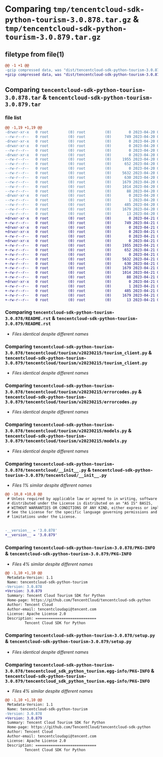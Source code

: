 # Comparing `tmp/tencentcloud-sdk-python-tourism-3.0.878.tar.gz` & `tmp/tencentcloud-sdk-python-tourism-3.0.879.tar.gz`

## filetype from file(1)

```diff
@@ -1 +1 @@
-gzip compressed data, was "dist/tencentcloud-sdk-python-tourism-3.0.878.tar", last modified: Thu Apr 20 00:54:21 2023, max compression
+gzip compressed data, was "dist/tencentcloud-sdk-python-tourism-3.0.879.tar", last modified: Fri Apr 21 01:07:59 2023, max compression
```

## Comparing `tencentcloud-sdk-python-tourism-3.0.878.tar` & `tencentcloud-sdk-python-tourism-3.0.879.tar`

### file list

```diff
@@ -1,19 +1,19 @@
-drwxr-xr-x   0 root         (0) root         (0)        0 2023-04-20 00:54:21.000000 tencentcloud-sdk-python-tourism-3.0.878/
--rw-r--r--   0 root         (0) root         (0)      749 2023-04-20 00:54:21.000000 tencentcloud-sdk-python-tourism-3.0.878/README.rst
-drwxr-xr-x   0 root         (0) root         (0)        0 2023-04-20 00:54:21.000000 tencentcloud-sdk-python-tourism-3.0.878/tencentcloud/
-drwxr-xr-x   0 root         (0) root         (0)        0 2023-04-20 00:54:21.000000 tencentcloud-sdk-python-tourism-3.0.878/tencentcloud/tourism/
--rw-r--r--   0 root         (0) root         (0)        0 2023-04-20 00:54:21.000000 tencentcloud-sdk-python-tourism-3.0.878/tencentcloud/tourism/__init__.py
-drwxr-xr-x   0 root         (0) root         (0)        0 2023-04-20 00:54:21.000000 tencentcloud-sdk-python-tourism-3.0.878/tencentcloud/tourism/v20230215/
--rw-r--r--   0 root         (0) root         (0)     1955 2023-04-20 00:54:21.000000 tencentcloud-sdk-python-tourism-3.0.878/tencentcloud/tourism/v20230215/tourism_client.py
--rw-r--r--   0 root         (0) root         (0)      652 2023-04-20 00:54:21.000000 tencentcloud-sdk-python-tourism-3.0.878/tencentcloud/tourism/v20230215/errorcodes.py
--rw-r--r--   0 root         (0) root         (0)        0 2023-04-20 00:54:21.000000 tencentcloud-sdk-python-tourism-3.0.878/tencentcloud/tourism/v20230215/__init__.py
--rw-r--r--   0 root         (0) root         (0)     5632 2023-04-20 00:54:21.000000 tencentcloud-sdk-python-tourism-3.0.878/tencentcloud/tourism/v20230215/models.py
--rw-r--r--   0 root         (0) root         (0)      630 2023-04-20 00:54:21.000000 tencentcloud-sdk-python-tourism-3.0.878/tencentcloud/__init__.py
--rw-r--r--   0 root         (0) root         (0)     1679 2023-04-20 00:54:21.000000 tencentcloud-sdk-python-tourism-3.0.878/PKG-INFO
--rw-r--r--   0 root         (0) root         (0)     1014 2023-04-20 00:54:21.000000 tencentcloud-sdk-python-tourism-3.0.878/setup.py
--rw-r--r--   0 root         (0) root         (0)       88 2023-04-20 00:54:21.000000 tencentcloud-sdk-python-tourism-3.0.878/setup.cfg
-drwxr-xr-x   0 root         (0) root         (0)        0 2023-04-20 00:54:21.000000 tencentcloud-sdk-python-tourism-3.0.878/tencentcloud_sdk_python_tourism.egg-info/
--rw-r--r--   0 root         (0) root         (0)        1 2023-04-20 00:54:21.000000 tencentcloud-sdk-python-tourism-3.0.878/tencentcloud_sdk_python_tourism.egg-info/dependency_links.txt
--rw-r--r--   0 root         (0) root         (0)      485 2023-04-20 00:54:21.000000 tencentcloud-sdk-python-tourism-3.0.878/tencentcloud_sdk_python_tourism.egg-info/SOURCES.txt
--rw-r--r--   0 root         (0) root         (0)     1679 2023-04-20 00:54:21.000000 tencentcloud-sdk-python-tourism-3.0.878/tencentcloud_sdk_python_tourism.egg-info/PKG-INFO
--rw-r--r--   0 root         (0) root         (0)       13 2023-04-20 00:54:21.000000 tencentcloud-sdk-python-tourism-3.0.878/tencentcloud_sdk_python_tourism.egg-info/top_level.txt
+drwxr-xr-x   0 root         (0) root         (0)        0 2023-04-21 01:07:59.000000 tencentcloud-sdk-python-tourism-3.0.879/
+-rw-r--r--   0 root         (0) root         (0)      749 2023-04-21 01:07:59.000000 tencentcloud-sdk-python-tourism-3.0.879/README.rst
+drwxr-xr-x   0 root         (0) root         (0)        0 2023-04-21 01:07:59.000000 tencentcloud-sdk-python-tourism-3.0.879/tencentcloud/
+drwxr-xr-x   0 root         (0) root         (0)        0 2023-04-21 01:07:59.000000 tencentcloud-sdk-python-tourism-3.0.879/tencentcloud/tourism/
+-rw-r--r--   0 root         (0) root         (0)        0 2023-04-21 01:07:59.000000 tencentcloud-sdk-python-tourism-3.0.879/tencentcloud/tourism/__init__.py
+drwxr-xr-x   0 root         (0) root         (0)        0 2023-04-21 01:07:59.000000 tencentcloud-sdk-python-tourism-3.0.879/tencentcloud/tourism/v20230215/
+-rw-r--r--   0 root         (0) root         (0)     1955 2023-04-21 01:07:59.000000 tencentcloud-sdk-python-tourism-3.0.879/tencentcloud/tourism/v20230215/tourism_client.py
+-rw-r--r--   0 root         (0) root         (0)      652 2023-04-21 01:07:59.000000 tencentcloud-sdk-python-tourism-3.0.879/tencentcloud/tourism/v20230215/errorcodes.py
+-rw-r--r--   0 root         (0) root         (0)        0 2023-04-21 01:07:59.000000 tencentcloud-sdk-python-tourism-3.0.879/tencentcloud/tourism/v20230215/__init__.py
+-rw-r--r--   0 root         (0) root         (0)     5632 2023-04-21 01:07:59.000000 tencentcloud-sdk-python-tourism-3.0.879/tencentcloud/tourism/v20230215/models.py
+-rw-r--r--   0 root         (0) root         (0)      630 2023-04-21 01:07:59.000000 tencentcloud-sdk-python-tourism-3.0.879/tencentcloud/__init__.py
+-rw-r--r--   0 root         (0) root         (0)     1679 2023-04-21 01:07:59.000000 tencentcloud-sdk-python-tourism-3.0.879/PKG-INFO
+-rw-r--r--   0 root         (0) root         (0)     1014 2023-04-21 01:07:59.000000 tencentcloud-sdk-python-tourism-3.0.879/setup.py
+-rw-r--r--   0 root         (0) root         (0)       88 2023-04-21 01:07:59.000000 tencentcloud-sdk-python-tourism-3.0.879/setup.cfg
+drwxr-xr-x   0 root         (0) root         (0)        0 2023-04-21 01:07:59.000000 tencentcloud-sdk-python-tourism-3.0.879/tencentcloud_sdk_python_tourism.egg-info/
+-rw-r--r--   0 root         (0) root         (0)        1 2023-04-21 01:07:59.000000 tencentcloud-sdk-python-tourism-3.0.879/tencentcloud_sdk_python_tourism.egg-info/dependency_links.txt
+-rw-r--r--   0 root         (0) root         (0)      485 2023-04-21 01:07:59.000000 tencentcloud-sdk-python-tourism-3.0.879/tencentcloud_sdk_python_tourism.egg-info/SOURCES.txt
+-rw-r--r--   0 root         (0) root         (0)     1679 2023-04-21 01:07:59.000000 tencentcloud-sdk-python-tourism-3.0.879/tencentcloud_sdk_python_tourism.egg-info/PKG-INFO
+-rw-r--r--   0 root         (0) root         (0)       13 2023-04-21 01:07:59.000000 tencentcloud-sdk-python-tourism-3.0.879/tencentcloud_sdk_python_tourism.egg-info/top_level.txt
```

### Comparing `tencentcloud-sdk-python-tourism-3.0.878/README.rst` & `tencentcloud-sdk-python-tourism-3.0.879/README.rst`

 * *Files identical despite different names*

### Comparing `tencentcloud-sdk-python-tourism-3.0.878/tencentcloud/tourism/v20230215/tourism_client.py` & `tencentcloud-sdk-python-tourism-3.0.879/tencentcloud/tourism/v20230215/tourism_client.py`

 * *Files identical despite different names*

### Comparing `tencentcloud-sdk-python-tourism-3.0.878/tencentcloud/tourism/v20230215/errorcodes.py` & `tencentcloud-sdk-python-tourism-3.0.879/tencentcloud/tourism/v20230215/errorcodes.py`

 * *Files identical despite different names*

### Comparing `tencentcloud-sdk-python-tourism-3.0.878/tencentcloud/tourism/v20230215/models.py` & `tencentcloud-sdk-python-tourism-3.0.879/tencentcloud/tourism/v20230215/models.py`

 * *Files identical despite different names*

### Comparing `tencentcloud-sdk-python-tourism-3.0.878/tencentcloud/__init__.py` & `tencentcloud-sdk-python-tourism-3.0.879/tencentcloud/__init__.py`

 * *Files 1% similar despite different names*

```diff
@@ -10,8 +10,8 @@
 # Unless required by applicable law or agreed to in writing, software
 # distributed under the License is distributed on an "AS IS" BASIS,
 # WITHOUT WARRANTIES OR CONDITIONS OF ANY KIND, either express or implied.
 # See the License for the specific language governing permissions and
 # limitations under the License.
 
 
-__version__ = '3.0.878'
+__version__ = '3.0.879'
```

### Comparing `tencentcloud-sdk-python-tourism-3.0.878/PKG-INFO` & `tencentcloud-sdk-python-tourism-3.0.879/PKG-INFO`

 * *Files 4% similar despite different names*

```diff
@@ -1,10 +1,10 @@
 Metadata-Version: 1.1
 Name: tencentcloud-sdk-python-tourism
-Version: 3.0.878
+Version: 3.0.879
 Summary: Tencent Cloud Tourism SDK for Python
 Home-page: https://github.com/TencentCloud/tencentcloud-sdk-python
 Author: Tencent Cloud
 Author-email: tencentcloudapi@tencent.com
 License: Apache License 2.0
 Description: ============================
         Tencent Cloud SDK for Python
```

### Comparing `tencentcloud-sdk-python-tourism-3.0.878/setup.py` & `tencentcloud-sdk-python-tourism-3.0.879/setup.py`

 * *Files identical despite different names*

### Comparing `tencentcloud-sdk-python-tourism-3.0.878/tencentcloud_sdk_python_tourism.egg-info/PKG-INFO` & `tencentcloud-sdk-python-tourism-3.0.879/tencentcloud_sdk_python_tourism.egg-info/PKG-INFO`

 * *Files 4% similar despite different names*

```diff
@@ -1,10 +1,10 @@
 Metadata-Version: 1.1
 Name: tencentcloud-sdk-python-tourism
-Version: 3.0.878
+Version: 3.0.879
 Summary: Tencent Cloud Tourism SDK for Python
 Home-page: https://github.com/TencentCloud/tencentcloud-sdk-python
 Author: Tencent Cloud
 Author-email: tencentcloudapi@tencent.com
 License: Apache License 2.0
 Description: ============================
         Tencent Cloud SDK for Python
```

